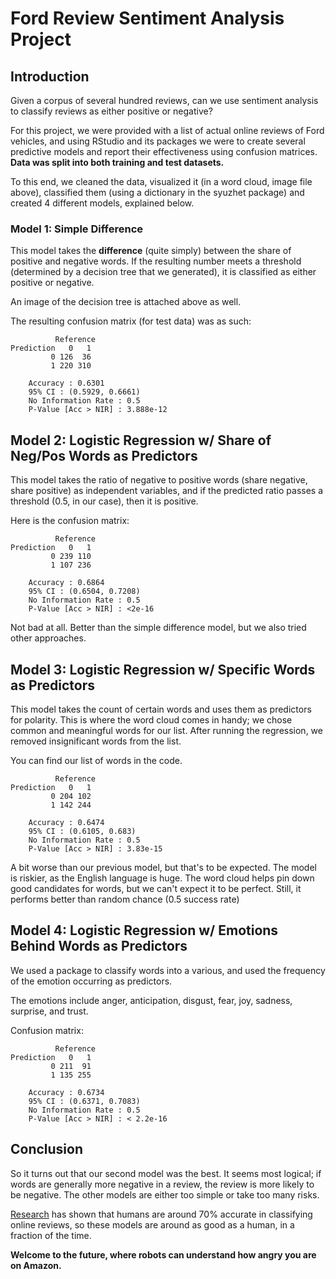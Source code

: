# Ford Review Sentiment Analysis Project

## Introduction
Given a corpus of several hundred reviews, can we use sentiment analysis to classify reviews as either positive or negative?

For this project, we were provided with a list of actual online reviews of Ford vehicles, and using RStudio and its packages we were to create several predictive models and report their effectiveness using confusion matrices. **Data was split into both training and test datasets.**

To this end, we cleaned the data, visualized it (in a word cloud, image file above), classified them (using a dictionary in the syuzhet package) and created 4 different models, explained below.

### Model 1: Simple Difference
This model takes the **difference** (quite simply) between the share of positive and negative words. If the resulting number meets a threshold (determined by a decision tree that we generated), it is classified as either positive or negative.

An image of the decision tree is attached above as well.

The resulting confusion matrix (for test data) was as such:

`````````````````````````
          Reference
Prediction   0   1
         0 126  36
         1 220 310
                                          
    Accuracy : 0.6301          
    95% CI : (0.5929, 0.6661)
    No Information Rate : 0.5             
    P-Value [Acc > NIR] : 3.888e-12
``````````````````````````
    
## Model 2: Logistic Regression w/ Share of Neg/Pos Words as Predictors
This model takes the ratio of negative to positive words (share negative, share positive) as independent variables, and if the predicted ratio passes a threshold (0.5, in our case), then it is positive.

Here is the confusion matrix:   
``````````````````````````
          Reference
Prediction   0   1
         0 239 110
         1 107 236
                
    Accuracy : 0.6864          
    95% CI : (0.6504, 0.7208)
    No Information Rate : 0.5             
    P-Value [Acc > NIR] : <2e-16 
``````````````````````````      
Not bad at all. Better than the simple difference model, but we also tried other approaches.

## Model 3: Logistic Regression w/ Specific Words as Predictors
This model takes the count of certain words and uses them as predictors for polarity. This is where the word cloud comes in handy; we chose common and meaningful words for our list. After running the regression, we removed insignificant words from the list.

You can find our list of words in the code.
``````````````````````````  
          Reference
Prediction   0   1
         0 204 102
         1 142 244
                                         
    Accuracy : 0.6474         
    95% CI : (0.6105, 0.683)
    No Information Rate : 0.5            
    P-Value [Acc > NIR] : 3.83e-15    
``````````````````````````      
A bit worse than our previous model, but that's to be expected. The model is riskier, as the English language is huge. The word cloud helps pin down good candidates for words, but we can't expect it to be perfect. Still, it performs better than random chance (0.5 success rate)

## Model 4: Logistic Regression w/ Emotions Behind Words as Predictors
We used a package to classify words into a various, and used the frequency of the emotion occurring as predictors.

The emotions include anger, anticipation, disgust, fear, joy, sadness, surprise, and trust.

Confusion matrix:
``````````````````````````  
          Reference
Prediction   0   1
         0 211  91
         1 135 255
                                          
    Accuracy : 0.6734          
    95% CI : (0.6371, 0.7083)
    No Information Rate : 0.5             
    P-Value [Acc > NIR] : < 2.2e-16       
``````````````````````````                                            
## Conclusion
So it turns out that our second model was the best. It seems most logical; if words are generally more negative in a review, the review is more likely to be negative. The other models are either too simple or take too many risks.

[Research](http://www.mecs-press.org/ijeme/ijeme-v7-n1/v7n1-3.html) has shown that humans are around 70% accurate in classifying online reviews, so these models are around as good as a human, in a fraction of the time.

**Welcome to the future, where robots can understand how angry you are on Amazon.**
